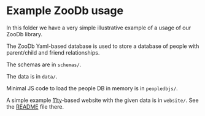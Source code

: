 # Example ZooDb usage

In this folder we have a very simple illustrative example of a usage of our
ZooDb library.

The ZooDb Yaml-based database is used to store a database of people with
parent/child and friend relationships.

The schemas are in `schemas/`.

The data is in `data/`.

Minimal JS code to load the people DB in memory is in `peopledbjs/`.

A simple example [11ty](https://11ty.dev/)-based website with the given data is
in `website/`.  See the [README](website/README.md) file there.
